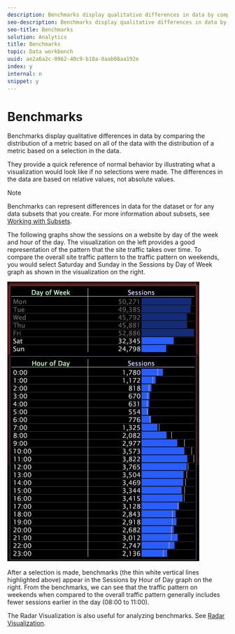 ```yaml
---
description: Benchmarks display qualitative differences in data by comparing the distribution of a metric based on all of the data with the distribution of a metric based on a selection in the data.
seo-description: Benchmarks display qualitative differences in data by comparing the distribution of a metric based on all of the data with the distribution of a metric based on a selection in the data.
seo-title: Benchmarks
solution: Analytics
title: Benchmarks
topic: Data workbench
uuid: ae2a6a2c-0962-40c9-b10a-8aab08aa192e
index: y
internal: n
snippet: y
---
```


# Benchmarks

Benchmarks display qualitative differences in data by comparing the distribution of a metric based on all of the data with the distribution of a metric based on a selection in the data.

 They provide a quick reference of normal behavior by illustrating what a visualization would look like if no selections were made. The differences in the data are based on relative values, not absolute values.

>[!NOTE]
>
>Benchmarks can represent differences in data for the dataset or for any data subsets that you create. For more information about subsets, see [Working with Subsets](../c-vis/c-wk-subsets/c-wk-subsets.md#concept_43809322B6374D5CB2536630A13E943B).

The following graphs show the sessions on a website by day of the week and hour of the day. The visualization on the left provides a good representation of the pattern that the site traffic takes over time. To compare the overall site traffic pattern to the traffic pattern on weekends, you would select Saturday and Sunday in the Sessions by Day of Week graph as shown in the visualization on the right.

![](assets/wsp_Custom_Benchmarks-Selection.png)

After a selection is made, benchmarks (the thin white vertical lines highlighted above) appear in the Sessions by Hour of Day graph on the right. From the benchmarks, we can see that the traffic pattern on weekends when compared to the overall traffic pattern generally includes fewer sessions earlier in the day (08:00 to 11:00).

The Radar Visualization is also useful for analyzing benchmarks. See [Radar Visualization](../c-analysis-vis/t-radar-vis.md#task_AEB2531E11CA48B597D5B0D704964DC8). 
